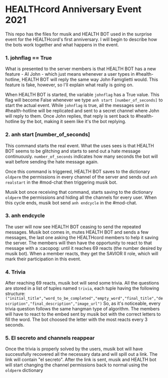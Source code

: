 # HEALTHcord Anniversary Event 2021
This repo has the files for musik and HEALTH BOT used in the surprise event for the HEALTHcord's first anniversary.
I will begin to describe how the bots work together and what happens in the event.

### 1. johnflag == True
What is presented to the server members is that HEALTH BOT has a new feature - AI John - which just means whenever a user types in #health-hotline, HEALTH BOT will reply the same way John Famiglietti would. This feature is fake, however, so I'll explain what really is going on.

When HEALTH BOT is started, the variable ``johnflag`` has a True value. This flag will become False whenever we type ``anh start [number_of_seconds]`` to start the actual event.
While ``johnflag`` is true, all the messages sent in #health-hotline will be replicated and sent to a secret channel where John will reply to them. Once John replies, that reply is sent back to #health-hotline by the bot, making it seem like it's the bot replying.

### 2. anh start [number_of_seconds]
This command starts the real event. What the uses sees is that HEALTH BOT seems to be glitching and starts to send out a hate message continuously. ``number_of_seconds`` indicates how many seconds the bot will wait before sending the hate message again.

Once this command is triggered, HEALTH BOT saves to the dictionary ``oldperm`` the permissions in every channel of the server and sends out ``anh realstart`` in the #mod-chat then triggering musik bot.

Musik bot once receiving that command, starts saving to the dictionary ``oldperm`` the permissions and hiding all the channels for every user. When this cycle ends, musik bot send ``anh endcycle`` in the #mod-chat.

### 3. anh endcycle
The user will now see HEALTH BOT ceasing to send the repeated messages. Musik bot comes in, mutes HEALTH BOT and sends a few messages, the last one asking the HEALTHcord members to help it saving the server. The members will then have the opportunity to react to that message with a :cacopog: until it reaches 69 reacts (the number desired by musik bot). When a member reacts, they get the SAVIOR II role, which will mark their participation in this event.

### 4. Trivia
After reaching 69 reacts, musik bot will send some trivia. All the questions are stored in a list of tuples named ``trivia``, each tuple having the following structure: ``("initial_title","word_to_be_completed","empty_word","final_title","description","final_description","image_url")``
So, as it's noticeable, every trivia question follows the same hangman type of algorithm. The members will have to react to the embed sent by musik bot with the correct letters to fill the word. The bot choosed the letter with the most reacts every 3 seconds.

### 5. El secreto and channels reappear
Once the trivia is properly solved by the users, musik bot will have successfully recovered all the necessary data and will spill out a link. The link will contain "el secreto". After the link is sent, musik and HEALTH bot will start changing the channel permissions back to normal using the ``oldperm`` dictionary
